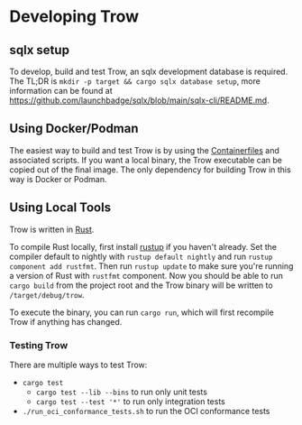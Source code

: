 # Developing Trow

## sqlx setup

To develop, build and test Trow, an sqlx development database is required.
The TL;DR is `mkdir -p target && cargo sqlx database setup`, more information can be found at
<https://github.com/launchbadge/sqlx/blob/main/sqlx-cli/README.md>.

## Using Docker/Podman

The easiest way to build and test Trow is by using the [Containerfiles](./docker/README.md) and
associated scripts. If you want a local binary, the Trow executable can be copied out of the final
image. The only dependency for building Trow in this way is Docker or Podman.

## Using Local Tools

Trow is written in [Rust](https://www.rust-lang.org/).

To compile Rust locally, first install [rustup](https://www.rust-lang.org/tools/install) if you
haven't already. Set the compiler default to nightly with `rustup default nightly` and run `rustup
component add rustfmt`. Then run `rustup update` to make sure you're running a version of Rust with
`rustfmt` component. Now you should be able to run `cargo build` from the project root and the Trow
binary will be written to `/target/debug/trow`.

To execute the binary, you can run `cargo run`, which will first recompile Trow if anything has
changed.

### Testing Trow

There are multiple ways to test Trow:

* `cargo test`
  * `cargo test --lib --bins` to run only unit tests
  * `cargo test --test '*'` to run only integration tests
* `./run_oci_conformance_tests.sh` to run the OCI conformance tests
